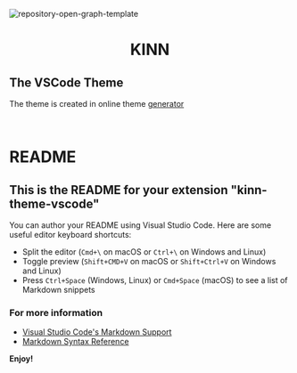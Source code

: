 ![repository-open-graph-template](https://vscode-themes.nyc3.cdn.digitaloceanspaces.com/profiles/7si9joVJMhfib7AYUUZG1i4cY383/2B6sJMWs-default.jpeg)

<h1 align="center">KINN</h1>

## The VSCode Theme

The theme is created in online theme [generator](https://themes.vscode.one/user/KChakhalyan)

<br>

# README

## This is the README for your extension "kinn-theme-vscode"

You can author your README using Visual Studio Code. Here are some useful editor keyboard shortcuts:

- Split the editor (`Cmd+\` on macOS or `Ctrl+\` on Windows and Linux)
- Toggle preview (`Shift+CMD+V` on macOS or `Shift+Ctrl+V` on Windows and Linux)
- Press `Ctrl+Space` (Windows, Linux) or `Cmd+Space` (macOS) to see a list of Markdown snippets

### For more information

- [Visual Studio Code's Markdown Support](http://code.visualstudio.com/docs/languages/markdown)
- [Markdown Syntax Reference](https://help.github.com/articles/markdown-basics/)

**Enjoy!**
